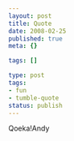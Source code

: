 ```yaml
---
layout: post
title: Quote
date: 2008-02-25
published: true
meta: {}

tags: []

type: post
tags:
- fun
- tumble-quote
status: publish
---
```

<!-- blockquote  -->Qoeka!<!-- endblockquote  -->Andy
